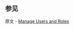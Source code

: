 ## 参见

原文 - [Manage Users and Roles]( https://docs.mongodb.com/manual/tutorial/manage-users-and-roles/ )

